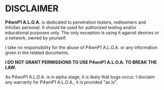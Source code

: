 DISCLAIMER
==========

**P4wnP1 A.L.O.A.** is dedicated to penetration testers, redteamers and InfoSec personal.
It should be used for authorized testing and/or educational purposes only. 
The only exception is using it against devices or a network, owned by yourself.

I take no responsibility for the abuse of P4wnP1 A.L.O.A. or any information given in the 
related documents. 

**I DO NOT GRANT PERMISSIONS TO USE P4wnP1 A.L.O.A. TO BREAK THE LAW.**

As P4wnP1 A.L.O.A. is in alpha stage, it is likely that bugs occur.
I disclaim any warranty for P4wnP1 A.L.O.A., it is provided "as is".
